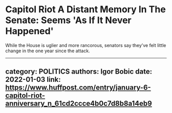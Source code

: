 # Capitol Riot A Distant Memory In The Senate: Seems 'As If It Never Happened'

While the House is uglier and more rancorous, senators say they’ve felt little change in the one year since the attack.

---
category: POLITICS
authors: Igor Bobic
date: 2022-01-03
link: https://www.huffpost.com/entry/january-6-capitol-riot-anniversary_n_61cd2ccce4b0c7d8b8a14eb9
---
